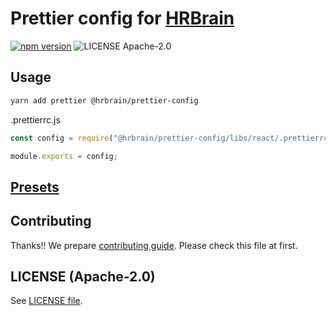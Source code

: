 # Prettier config for [HRBrain](https://www.hrbrain.jp/)

[![npm version](https://badge.fury.io/js/%40hrbrain%2Fprettier-config.svg)](https://badge.fury.io/js/%40hrbrain%2Fprettier-config)
![LICENSE Apache-2.0](https://img.shields.io/badge/license-Apache--2.0-green.svg?style=flat-square)

## Usage

```bash
yarn add prettier @hrbrain/prettier-config
```

.prettierrc.js

```js
const config = require("@hrbrain/prettier-config/libs/react/.prettierrc.js");

module.exports = config;
```

## [Presets](./libs)

## Contributing

Thanks!! We prepare [contributing guide](./CONTRIBUTING.md).
Please check this file at first.

## LICENSE (Apache-2.0)

See [LICENSE file](./LICENSE).
